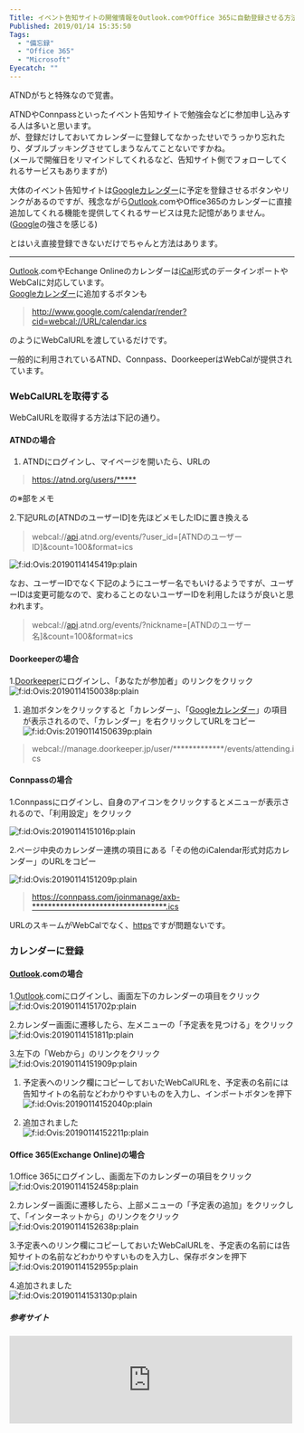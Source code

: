```yaml
---
Title: イベント告知サイトの開催情報をOutlook.comやOffice 365に自動登録させる方法
Published: 2019/01/14 15:35:50
Tags:
  - "備忘録"
  - "Office 365"
  - "Microsoft"
Eyecatch: ""
---
```

<p>ATNDがちと特殊なので覚書。</p>

<p>ATNDやConnpassといったイベント告知サイトで勉強会などに参加申し込みする人は多いと思います。<br/>
が、登録だけしておいてカレンダーに登録してなかったせいでうっかり忘れたり、ダブルブッキングさせてしまうなんてことないですかね。<br/>
(メールで開催日をリマインドしてくれるなど、告知サイト側でフォローしてくれるサービスもありますが)</p>

<p>大体のイベント告知サイトは<a class="keyword" href="http://d.hatena.ne.jp/keyword/Google%A5%AB%A5%EC%A5%F3%A5%C0%A1%BC">Googleカレンダー</a>に予定を登録させるボタンやリンクがあるのですが、残念ながら<a class="keyword" href="http://d.hatena.ne.jp/keyword/Outlook">Outlook</a>.comやOffice365のカレンダーに直接追加してくれる機能を提供してくれるサービスは見た記憶がありません。(<a class="keyword" href="http://d.hatena.ne.jp/keyword/Google">Google</a>の強さを感じる)</p>

<p>とはいえ直接登録できないだけでちゃんと方法はあります。</p>

***

<p><a class="keyword" href="http://d.hatena.ne.jp/keyword/Outlook">Outlook</a>.comやEchange Onlineのカレンダーは<a class="keyword" href="http://d.hatena.ne.jp/keyword/iCal">iCal</a>形式のデータインポートやWebCalに対応しています。<br/>
<a class="keyword" href="http://d.hatena.ne.jp/keyword/Google%A5%AB%A5%EC%A5%F3%A5%C0%A1%BC">Googleカレンダー</a>に追加するボタンも</p>

<blockquote><p><a href="http://www.google.com/calendar/render?cid=webcal://URL/calendar.ics">http://www.google.com/calendar/render?cid=webcal://URL/calendar.ics</a></p></blockquote>

<p>のようにWebCalURLを渡しているだけです。</p>

<p>一般的に利用されているATND、Connpass、DoorkeeperはWebCalが提供されています。</p>

<h3>WebCalURLを取得する</h3>

<p>WebCalURLを取得する方法は下記の通り。</p>

<h4>ATNDの場合</h4>

<ol>
<li>ATNDにログインし、マイページを開いたら、URLの</li>
</ol>


<blockquote><p><a href="https://atnd.org/users/*****">https://atnd.org/users/*****</a></p></blockquote>

<p>の※部をメモ</p>

<p>2.下記URLの[ATNDのユーザーID]を先ほどメモしたIDに置き換える</p>

<blockquote><p>webcal://<a class="keyword" href="http://d.hatena.ne.jp/keyword/api">api</a>.atnd.org/events/?user_id=[ATNDのユーザーID]&amp;count=100&amp;format=ics</p></blockquote>

<p><span itemscope itemtype="http://schema.org/Photograph"><img src="20190114145419.png" alt="f:id:Ovis:20190114145419p:plain" title="f:id:Ovis:20190114145419p:plain" class="hatena-fotolife" itemprop="image"></span></p>

<p>なお、ユーザーIDでなく下記のようにユーザー名でもいけるようですが、ユーザーIDは変更可能なので、変わることのないユーザーIDを利用したほうが良いと思われます。</p>

<blockquote><p>webcal://<a class="keyword" href="http://d.hatena.ne.jp/keyword/api">api</a>.atnd.org/events/?nickname=[ATNDのユーザー名]&amp;count=100&amp;format=ics</p></blockquote>

<h4>Doorkeeperの場合</h4>

<p>1.<a href="https://www.doorkeeper.jp/">Doorkeeper</a>にログインし、「あなたが参加者」のリンクをクリック<br/>
<span itemscope itemtype="http://schema.org/Photograph"><img src="20190114150038.png" alt="f:id:Ovis:20190114150038p:plain" title="f:id:Ovis:20190114150038p:plain" class="hatena-fotolife" itemprop="image"></span></p>

<ol>
<li>追加ボタンをクリックすると「カレンダー」、「<a class="keyword" href="http://d.hatena.ne.jp/keyword/Google%A5%AB%A5%EC%A5%F3%A5%C0%A1%BC">Googleカレンダー</a>」の項目が表示されるので、「カレンダー」を右クリックしてURLをコピー
<span itemscope itemtype="http://schema.org/Photograph"><img src="20190114150639.png" alt="f:id:Ovis:20190114150639p:plain" title="f:id:Ovis:20190114150639p:plain" class="hatena-fotolife" itemprop="image"></span></li>
</ol>


<blockquote><p>webcal://manage.doorkeeper.jp/user/*************/events/attending.ics</p></blockquote>

<h4>Connpassの場合</h4>

<p>1.Connpassにログインし、自身のアイコンをクリックするとメニューが表示されるので、「利用設定」をクリック</p>

<p><span itemscope itemtype="http://schema.org/Photograph"><img src="20190114151016.png" alt="f:id:Ovis:20190114151016p:plain" title="f:id:Ovis:20190114151016p:plain" class="hatena-fotolife" itemprop="image"></span></p>

<p>2.ページ中央のカレンダー連携の項目にある「その他のiCalendar形式対応カレンダー」のURLをコピー</p>

<p><span itemscope itemtype="http://schema.org/Photograph"><img src="20190114151209.png" alt="f:id:Ovis:20190114151209p:plain" title="f:id:Ovis:20190114151209p:plain" class="hatena-fotolife" itemprop="image"></span></p>

<blockquote><p><a href="https://connpass.com/joinmanage/axb-**********************************.ics">https://connpass.com/joinmanage/axb-**********************************.ics</a></p></blockquote>

<p>URLのスキームがWebCalでなく、<a class="keyword" href="http://d.hatena.ne.jp/keyword/https">https</a>ですが問題ないです。</p>

<h3>カレンダーに登録</h3>

<h4><a class="keyword" href="http://d.hatena.ne.jp/keyword/Outlook">Outlook</a>.comの場合</h4>

<p>1.<a class="keyword" href="http://d.hatena.ne.jp/keyword/Outlook">Outlook</a>.comにログインし、画面左下のカレンダーの項目をクリック<br/>
<span itemscope itemtype="http://schema.org/Photograph"><img src="20190114151702.png" alt="f:id:Ovis:20190114151702p:plain" title="f:id:Ovis:20190114151702p:plain" class="hatena-fotolife" itemprop="image"></span></p>

<p>2.カレンダー画面に遷移したら、左メニューの「予定表を見つける」をクリック<br/>
<span itemscope itemtype="http://schema.org/Photograph"><img src="20190114151811.png" alt="f:id:Ovis:20190114151811p:plain" title="f:id:Ovis:20190114151811p:plain" class="hatena-fotolife" itemprop="image"></span></p>

<p>3.左下の「Webから」のリンクをクリック<br/>
<span itemscope itemtype="http://schema.org/Photograph"><img src="20190114151909.png" alt="f:id:Ovis:20190114151909p:plain" title="f:id:Ovis:20190114151909p:plain" class="hatena-fotolife" itemprop="image"></span></p>

<ol>
<li><p>予定表へのリンク欄にコピーしておいたWebCalURLを、予定表の名前には告知サイトの名前などわかりやすいものを入力し、インポートボタンを押下<br/>
<span itemscope itemtype="http://schema.org/Photograph"><img src="20190114152040.png" alt="f:id:Ovis:20190114152040p:plain" title="f:id:Ovis:20190114152040p:plain" class="hatena-fotolife" itemprop="image"></span></p></li>
<li><p>追加されました<br/>
<span itemscope itemtype="http://schema.org/Photograph"><img src="20190114152211.png" alt="f:id:Ovis:20190114152211p:plain" title="f:id:Ovis:20190114152211p:plain" class="hatena-fotolife" itemprop="image"></span></p></li>
</ol>


<h4>Office 365(Exchange Online)の場合</h4>

<p>1.Office 365にログインし、画面左下のカレンダーの項目をクリック<br/>
<span itemscope itemtype="http://schema.org/Photograph"><img src="20190114152458.png" alt="f:id:Ovis:20190114152458p:plain" title="f:id:Ovis:20190114152458p:plain" class="hatena-fotolife" itemprop="image"></span></p>

<p>2.カレンダー画面に遷移したら、上部メニューの「予定表の追加」をクリックして、「インターネットから」のリンクをクリック
<span itemscope itemtype="http://schema.org/Photograph"><img src="20190114152638.png" alt="f:id:Ovis:20190114152638p:plain" title="f:id:Ovis:20190114152638p:plain" class="hatena-fotolife" itemprop="image"></span></p>

<p>3.予定表へのリンク欄にコピーしておいたWebCalURLを、予定表の名前には告知サイトの名前などわかりやすいものを入力し、保存ボタンを押下<br/>
<span itemscope itemtype="http://schema.org/Photograph"><img src="20190114152955.png" alt="f:id:Ovis:20190114152955p:plain" title="f:id:Ovis:20190114152955p:plain" class="hatena-fotolife" itemprop="image"></span></p>

<p>4.追加されました<br/>
<span itemscope itemtype="http://schema.org/Photograph"><img src="20190114153130.png" alt="f:id:Ovis:20190114153130p:plain" title="f:id:Ovis:20190114153130p:plain" class="hatena-fotolife" itemprop="image"></span></p>

<h5>参考サイト</h5>

<p><iframe src="https://hatenablog-parts.com/embed?url=https%3A%2F%2Fqiita.com%2Fawm-kaeruko%2Fitems%2F9795997248b9d67068a5" title="イベント開催ツールとgoogleカレンダーを連動する(atnd,connpass) - Qiita" class="embed-card embed-webcard" scrolling="no" frameborder="0" style="display: block; width: 100%; height: 155px; max-width: 500px; margin: 10px 0px;"></iframe></p>
